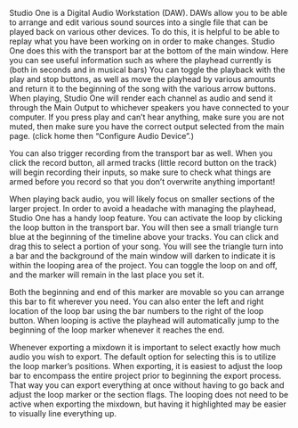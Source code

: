 Studio One is a Digital Audio Workstation (DAW). DAWs allow you to be able to arrange and edit various sound sources into a single file that can be played back on various other devices. To do this, it is helpful to be able to replay what you have been working on in order to make changes. Studio One does this with the transport bar at the bottom of the main window. Here you can see useful information such as where the playhead currently is (both in seconds and in musical bars) You can toggle the playback with the play and stop buttons, as well as move the playhead by various amounts and return it to the beginning of the song with the various arrow buttons. When playing, Studio One will render each channel as audio and send it through the Main Output to whichever speakers you have connected to your computer. If you press play and can’t hear anything, make sure you are not muted, then make sure you have the correct output selected from the main page. (click home then “Configure Audio Device”.)

You can also trigger recording from the transport bar as well. When you click the record button, all armed tracks (little record button on the track) will begin recording their inputs, so make sure to check what things are armed before you record so that you don’t overwrite anything important!

When playing back audio, you will likely focus on smaller sections of the larger project. In order to avoid a headache with managing the playhead, Studio One has a handy loop feature. You can activate the loop by clicking the loop button in the transport bar. You will then see a small triangle turn blue at the beginning of the timeline above your tracks. You can click and drag this to select a portion of your song. You will see the triangle turn into a bar and the background of the main window will darken to indicate it is within the looping area of the project. You can toggle the loop on and off, and the marker will remain in the last place you set it.

Both the beginning and end of this marker are movable so you can arrange this bar to fit wherever you need. You can also enter the left and right location of the loop bar using the bar numbers to the right of the loop button. When looping is active the playhead will automatically jump to the beginning of the loop marker whenever it reaches the end.

Whenever exporting a mixdown it is important to select exactly how much audio you wish to export. The default option for selecting this is to utilize the loop marker’s positions. When exporting, it is easiest to adjust the loop bar to encompass the entire project prior to beginning the export process. That way you can export everything at once without having to go back and adjust the loop marker or the section flags. The looping does not need to be active when exporting the mixdown, but having it highlighted may be easier to visually line everything up.
